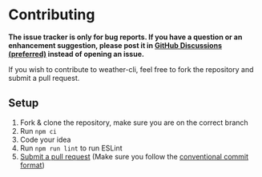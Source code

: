 # Contributing

**The issue tracker is only for bug reports. If you have a question or an enhancement suggestion, please post it in [GitHub Discussions (preferred)](https://github.com/suptower/worldweather-cli/discussions) instead of opening an issue.**

If you wish to contribute to weather-cli, feel free to fork the repository and submit a pull request.

## Setup

1. Fork & clone the repository, make sure you are on the correct branch
2. Run `npm ci`
3. Code your idea
4. Run `npm run lint` to run ESLint
5. [Submit a pull request](https://github.com/suptower/weather-cli/compare) (Make sure you follow the [conventional commit format](https://www.conventionalcommits.org/en/v1.0.0/))
